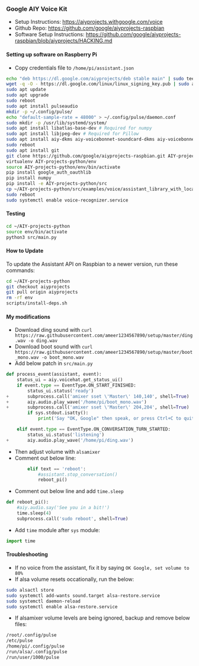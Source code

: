 ### Google AIY Voice Kit
* Setup Instructions: https://aiyprojects.withgoogle.com/voice
* Github Repo: https://github.com/google/aiyprojects-raspbian
* Software Setup Instructions: https://github.com/google/aiyprojects-raspbian/blob/aiyprojects/HACKING.md

#### Setting up software on Raspberry Pi
* Copy credentials file to `/home/pi/assistant.json`
```bash
echo "deb https://dl.google.com/aiyprojects/deb stable main" | sudo tee -a /etc/apt/sources.list.d/aiyprojects.list
wget -q -O - https://dl.google.com/linux/linux_signing_key.pub | sudo apt-key add -
sudo apt update
sudo apt upgrade
sudo reboot
sudo apt install pulseaudio
mkdir -p ~/.config/pulse/
echo "default-sample-rate = 48000" > ~/.config/pulse/daemon.conf
sudo mkdir -p /usr/lib/systemd/system/
sudo apt install libatlas-base-dev # Required for numpy
sudo apt install libjpeg-dev # Required for Pillow
sudo apt install aiy-dkms aiy-voicebonnet-soundcard-dkms aiy-voicebonnet-routes
sudo reboot
sudo apt install git
git clone https://github.com/google/aiyprojects-raspbian.git AIY-projects-python
virtualenv AIY-projects-python/env
source AIY-projects-python/env/bin/activate
pip install google_auth_oauthlib
pip install numpy
pip install -e AIY-projects-python/src
cp ~/AIY-projects-python/src/examples/voice/assistant_library_with_local_commands_demo.py ~/AIY-projects-python/src/main.py
sudo reboot
sudo systemctl enable voice-recognizer.service
```

#### Testing
```bash
cd ~/AIY-projects-python
source env/bin/activate
python3 src/main.py
```

#### How to Update
To update the Assistant API on Raspbian to a newer version, run these commands:
```bash
cd ~/AIY-projects-python
git checkout aiyprojects
git pull origin aiyprojects
rm -rf env
scripts/install-deps.sh
```

#### My modifications
* Download ding sound with `curl https://raw.githubusercontent.com/ameer1234567890/setup/master/ding.wav -o ding.wav`
* Download boot sound with `curl https://raw.githubusercontent.com/ameer1234567890/setup/master/boot_mono.wav -o boot_mono.wav`
* Add below patch in `src/main.py`
```python
def process_event(assistant, event):
    status_ui = aiy.voicehat.get_status_ui()
    if event.type == EventType.ON_START_FINISHED:
        status_ui.status('ready')
+       subprocess.call('amixer sset \'Master\' 140,140', shell=True)
+       aiy.audio.play_wave('/home/pi/boot_mono.wav')
+       subprocess.call('amixer sset \'Master\' 204,204', shell=True)
        if sys.stdout.isatty():
            print('Say "OK, Google" then speak, or press Ctrl+C to quit...')

    elif event.type == EventType.ON_CONVERSATION_TURN_STARTED:
        status_ui.status('listening')
+       aiy.audio.play_wave('/home/pi/ding.wav')
```
* Then adjust volume with `alsamixer`
* Comment out below line:
```python
        elif text == 'reboot':
            #assistant.stop_conversation()
            reboot_pi()
```
* Comment out below line and add `time.sleep`
```python
def reboot_pi():
    #aiy.audio.say('See you in a bit!')
    time.sleep(4)
    subprocess.call('sudo reboot', shell=True)
```
* Add `time` module after `sys` module:
```python
import time
```

#### Troubleshooting
* If no voice from the assistant, fix it by saying `OK Google, set volume to 80%`
* If alsa volume resets occationally, run the below:
```bash
sudo alsactl store
sudo systemctl add-wants sound.target alsa-restore.service
sudo systemctl daemon-reload
sudo systemctl enable alsa-restore.service
```

* If alsamixer volume levels are being ignored, backup and remove below files:
```bash
/root/.config/pulse
/etc/pulse
/home/pi/.config/pulse
/run/alsa/.config/pulse
/run/user/1000/pulse
```
